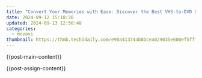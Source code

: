 ```yaml
---
title: "Convert Your Memories with Ease: Discover the Best VHS-to-DVD Solutions, Including Movavi Video Converter"
date: 2024-09-12 15:18:30
updated: 2024-09-13 12:50:48
categories:
  - movavi
thumbnail: https://thmb.techidaily.com/e90a41374ab8bcea029035e600ef5fff009cee16ec9e8eead9f3969598aefde0.jpg
---
```


{{post-main-content}}

<ins class="adsbygoogle"
     style="display:block"
     data-ad-format="autorelaxed"
     data-ad-client="ca-pub-7571918770474297"
     data-ad-slot="1223367746"></ins>

{{post-assign-content}}

<ins class="adsbygoogle"
     style="display:block"
     data-ad-client="ca-pub-7571918770474297"
     data-ad-slot="8358498916"
     data-ad-format="auto"
     data-full-width-responsive="true"></ins>
